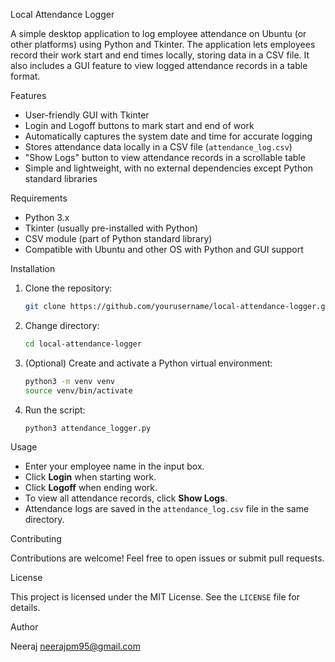 Local Attendance Logger

A simple desktop application to log employee attendance on Ubuntu (or other platforms) using Python and Tkinter. The application lets employees record their work start and end times locally, storing data in a CSV file. It also includes a GUI feature to view logged attendance records in a table format.

Features

- User-friendly GUI with Tkinter
- Login and Logoff buttons to mark start and end of work
- Automatically captures the system date and time for accurate logging
- Stores attendance data locally in a CSV file (`attendance_log.csv`)
- "Show Logs" button to view attendance records in a scrollable table
- Simple and lightweight, with no external dependencies except Python standard libraries

Requirements

- Python 3.x
- Tkinter (usually pre-installed with Python)
- CSV module (part of Python standard library)
- Compatible with Ubuntu and other OS with Python and GUI support

Installation

1. Clone the repository:
   ```bash
   git clone https://github.com/yourusername/local-attendance-logger.git
   ```
2. Change directory:
   ```bash
   cd local-attendance-logger
   ```

3. (Optional) Create and activate a Python virtual environment:
   ```bash
   python3 -m venv venv
   source venv/bin/activate
   ```

4. Run the script:
   ```bash
   python3 attendance_logger.py
   ```

Usage

- Enter your employee name in the input box.
- Click **Login** when starting work.
- Click **Logoff** when ending work.
- To view all attendance records, click **Show Logs**.
- Attendance logs are saved in the `attendance_log.csv` file in the same directory.

Contributing

Contributions are welcome! Feel free to open issues or submit pull requests.

License

This project is licensed under the MIT License. See the `LICENSE` file for details.

Author

Neeraj
neerajpm95@gmail.com

